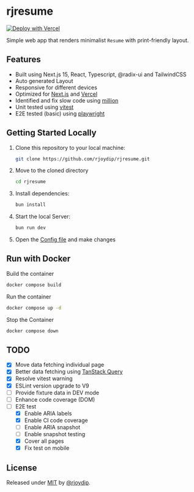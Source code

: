 # rjresume

[![Deploy with Vercel](https://vercel.com/button)](https://vercel.com/new/clone?repository-url=https://github.com/rjoydip/rjresume)

Simple web app that renders minimalist `Resume` with print-friendly layout.

## Features

- Built using Next.js 15, React, Typescript, @radix-ui and TailwindCSS
- Auto generated Layout
- Responsive for different devices
- Optimized for [Next.js](http://nextjs.org/) and [Vercel](https://vercel.com/)
- Identified and fix slow code using [million](https://million.dev/)
- Unit tested using [vitest](https://vitest.dev/)
- E2E tested (basic) using [playwright](https://playwright.dev/)

## Getting Started Locally

1. Clone this repository to your local machine:

   ```bash
   git clone https://github.com/rjoydip/rjresume.git
   ```

2. Move to the cloned directory

   ```bash
   cd rjresume
   ```

3. Install dependencies:

   ```bash
   bun install
   ```

4. Start the local Server:

   ```bash
   bun run dev
   ```

5. Open the [Config file](./src/data.ts) and make changes

## Run with Docker

Build the container

```sh
docker compose build
```

Run the container

```sh
docker compose up -d
```

Stop the Container

```sh
docker compose down
```

## TODO

- [x] Move data fetching individual page
- [x] Better data fetching using [TanStack Query](https://tanstack.com/query)
- [x] Resolve vitest warning
- [x] ESLint version upgrade to V9
- [ ] Provide fixture data in DEV mode
- [ ] Enhance code coverage (DOM)
- [ ] E2E test
  - [x] Enable ARIA labels
  - [x] Enable CI code coverage
  - [ ] Enable ARIA snapshot
  - [ ] Enable snapshot testing
  - [x] Cover all pages
  - [x] Fix test on mobile

## License

Released under [MIT](./LICENSE) by [@rjoydip](https://github.com/rjoydip).
